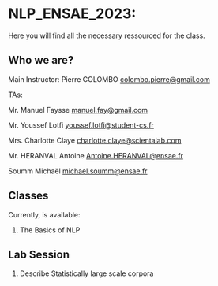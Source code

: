 # NLP_ENSAE_2023: 

Here you will find all the necessary ressourced for the class.

## Who we are?

Main Instructor: Pierre COLOMBO <colombo.pierre@gmail.com>

TAs: 

Mr. Manuel Faysse <manuel.fay@gmail.com>

Mr. Youssef Lotfi <youssef.lotfi@student-cs.fr>

Mrs. Charlotte Claye <charlotte.claye@scientalab.com>

Mr. HERANVAL Antoine <Antoine.HERANVAL@ensae.fr>

Soumm Michaël <michael.soumm@ensae.fr>

## Classes

Currently, is available:
1. The Basics of NLP


## Lab Session
1. Describe Statistically large scale corpora

